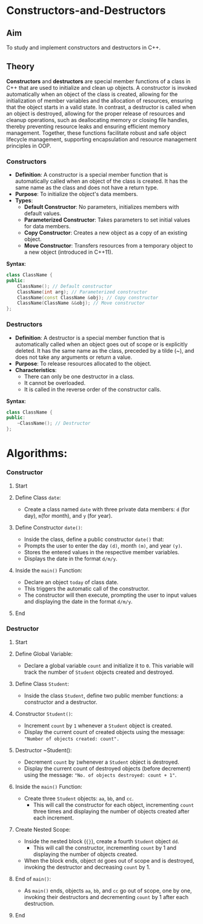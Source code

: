 # Constructors-and-Destructors

## Aim

To study and implement constructors and destructors in C++.

## Theory

**Constructors** and **destructors** are special member functions of a class in C++ that are used to initialize and clean up objects. A constructor is invoked automatically when an object of the class is created, allowing for the initialization of member variables and the allocation of resources, ensuring that the object starts in a valid state. In contrast, a destructor is called when an object is destroyed, allowing for the proper release of resources and cleanup operations, such as deallocating memory or closing file handles, thereby preventing resource leaks and ensuring efficient memory management. Together, these functions facilitate robust and safe object lifecycle management, supporting encapsulation and resource management principles in OOP.

### Constructors

- **Definition**: A constructor is a special member function that is automatically called when an object of the class is created. It has the same name as the class and does not have a return type.
- **Purpose**: To initialize the object's data members.
- **Types**:
  - **Default Constructor**: No parameters, initializes members with default values.
  - **Parameterized Constructor**: Takes parameters to set initial values for data members.
  - **Copy Constructor**: Creates a new object as a copy of an existing object.
  - **Move Constructor**: Transfers resources from a temporary object to a new object (introduced in C++11).

**Syntax**:
```cpp
class ClassName {
public:
    ClassName(); // Default constructor
    ClassName(int arg); // Parameterized constructor
    ClassName(const ClassName &obj); // Copy constructor
    ClassName(ClassName &&obj); // Move constructor
};
```
### Destructors

- **Definition**: A destructor is a special member function that is automatically called when an object goes out of scope or is explicitly deleted. It has the same name as the class, preceded by a tilde (~), and does not take any arguments or return a value.
- **Purpose**: To release resources allocated to the object.
- **Characteristics**:
  - There can only be one destructor in a class.
  - It cannot be overloaded.
  - It is called in the reverse order of the constructor calls.

**Syntax**:
```cpp
class ClassName {
public:
    ~ClassName(); // Destructor
};
```

# Algorithms:
### Constructor 
1) Start

2) Define Class `date`:   
    -  Create a class named `date` with three private data members: `d` (for day), `m`(for month), and `y` (for year).

3) Define Constructor `date()`:   
    - Inside the class, define a public constructor `date()` that:
    - Prompts the user to enter the day `(d)`, month `(m)`, and year `(y)`.
    - Stores the entered values in the respective member variables.
    - Displays the date in the format `d/m/y`.

4) Inside the `main()` Function:   
    - Declare an object `today` of class date.
    - This triggers the automatic call of the constructor.
    - The constructor will then execute, prompting the user to input values and displaying the date in the format `d/m/y`.
5) End

### Destructor
1) Start

2) Define Global Variable:
    - Declare a global variable `count` and initialize it to `0`. This variable will track the number of `Student` objects created and destroyed.

3) Define Class `Student`:
    - Inside the class `Student`, define two public member functions: a constructor and a destructor.

4) Constructor `Student()`:
    - Increment `count` by `1` whenever a `Student` object is created.
    - Display the current count of created objects using the message:
`"Number of objects created: count".`

5) Destructor ~Student():
    - Decrement `count` by `1`whenever a `Student` object is destroyed.
    - Display the current count of destroyed objects (before decrement) using the message:
      `"No. of objects destroyed: count + 1"`.

6) Inside the `main()` Function:
    - Create three `Student` objects: `aa`, `bb`, and `cc`.
      - This will call the constructor for each object, incrementing `count` three times and displaying the number of objects created after each increment.

7) Create Nested Scope:
    - Inside the nested block (`{}`), create a fourth `Student` object `dd`.
      - This will call the constructor, incrementing `count` by 1 and displaying the number of objects created.
    - When the block ends, object `dd` goes out of scope and is destroyed, invoking the destructor and decreasing `count` by 1.

8) End of `main()`:
    - As `main()` ends, objects `aa`, `bb`, and `cc` go out of scope, one by one, invoking their destructors and decrementing `count` by 1 after each destruction.
9) End
